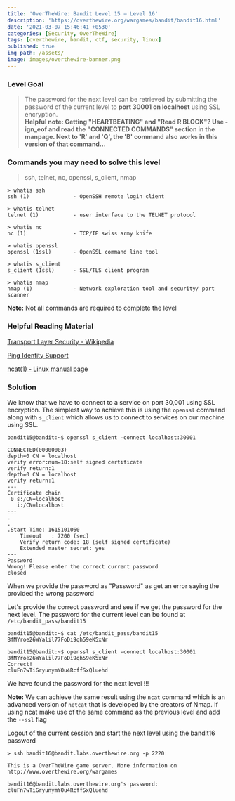 ```yaml
---
title: 'OverTheWire: Bandit Level 15 → Level 16'
description: 'https://overthewire.org/wargames/bandit/bandit16.html'
date: '2021-03-07 15:46:41 +0530'
categories: [Security, OverTheWire]
tags: [overthewire, bandit, ctf, security, linux]
published: true
img_path: /assets/
image: images/overthewire-banner.png
---
```


### Level Goal

> The password for the next level can be retrieved by submitting the password of the current level to **port 30001 on localhost** using SSL encryption.  
> **Helpful note: Getting "HEARTBEATING" and "Read R BLOCK"? Use -ign_eof and read the "CONNECTED COMMANDS" section in the manpage. Next to 'R' and 'Q', the 'B' command also works in this version of that command…**

### Commands you may need to solve this level

> ssh, telnet, nc, openssl, s_client, nmap

```
> whatis ssh  
ssh (1)              - OpenSSH remote login client  

> whatis telnet  
telnet (1)           - user interface to the TELNET protocol  

> whatis nc      
nc (1)               - TCP/IP swiss army knife  

> whatis openssl  
openssl (1ssl)       - OpenSSL command line tool  

> whatis s_client  
s_client (1ssl)      - SSL/TLS client program  

> whatis nmap      
nmap (1)             - Network exploration tool and security/ port scanner
```

**Note:** Not all commands are required to complete the level

### Helpful Reading Material

[Transport Layer Security - Wikipedia](https://en.wikipedia.org/wiki/Transport_Layer_Security)

[Ping Identity Support](https://support.pingidentity.com/s/article/OpenSSL-s-client-Commands)

[ncat(1) - Linux manual page](https://man7.org/linux/man-pages/man1/ncat.1.html)

### Solution

We know that we have to connect to a service on port 30,001 using SSL encryption. The simplest way to achieve this is using the `openssl` command along with `s_client` which allows us to connect to services on our machine using SSL.

```
bandit15@bandit:~$ openssl s_client -connect localhost:30001

CONNECTED(00000003)
depth=0 CN = localhost
verify error:num=18:self signed certificate
verify return:1
depth=0 CN = localhost
verify return:1
---
Certificate chain
 0 s:/CN=localhost
   i:/CN=localhost
---
.
.
.Start Time: 1615101060
    Timeout   : 7200 (sec)
    Verify return code: 18 (self signed certificate)
    Extended master secret: yes
---
Password
Wrong! Please enter the correct current password
closed
```

When we provide the password as "Password" as get an error saying the provided the wrong password

Let's provide the correct password and see if we get the password for the next level. The password for the current level can be found at `/etc/bandit_pass/bandit15`

```
bandit15@bandit:~$ cat /etc/bandit_pass/bandit15  
BfMYroe26WYalil77FoDi9qh59eK5xNr

bandit15@bandit:~$ openssl s_client -connect localhost:30001  
BfMYroe26WYalil77FoDi9qh59eK5xNr  
Correct!  
cluFn7wTiGryunymYOu4RcffSxQluehd
```

We have found the password for the next level !!!

**Note:** We can achieve the same result using the `ncat` command which is an advanced version of `netcat` that is developed by the creators of Nmap. If using ncat make use of the same command as the previous level and add the `--ssl` flag

Logout of the current session and start the next level using the bandit16 password

```
> ssh bandit16@bandit.labs.overthewire.org -p 2220

This is a OverTheWire game server. More information on http://www.overthewire.org/wargames

bandit16@bandit.labs.overthewire.org's password: cluFn7wTiGryunymYOu4RcffSxQluehd
```